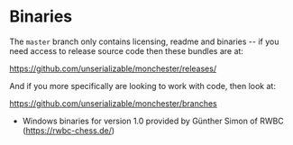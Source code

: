 # Binaries

The ``master`` branch only contains licensing, readme and binaries -- if you
need access to release source code then these bundles are at:

  https://github.com/unserializable/monchester/releases/

And if you more specifically are looking to work with code, then look at:

  https://github.com/unserializable/monchester/branches

* Windows binaries for version 1.0 provided by Günther Simon of RWBC (https://rwbc-chess.de/)
